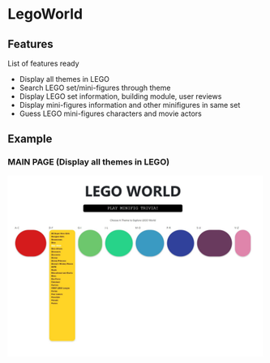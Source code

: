 # LegoWorld

## Features
List of features ready 
* Display all themes in LEGO
* Search LEGO set/mini-figures through theme
* Display LEGO set information, building module, user reviews
* Display mini-figures information and other minifigures in same set
* Guess LEGO mini-figures characters and movie actors

## Example

### MAIN PAGE (Display all themes in LEGO)
![Image description](Images/main.JPG)
